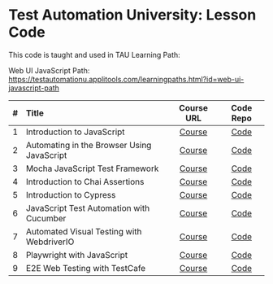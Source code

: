 # Test Automation University: Lesson Code

This code is taught and used in TAU Learning Path: 

Web UI JavaScript Path: https://testautomationu.applitools.com/learningpaths.html?id=web-ui-javascript-path

\# | Title | Course URL | Code Repo
:---:|:---|:---:|:---:
1 | Introduction to JavaScript | [Course][1a] | [Code][1b]
2 | Automating in the Browser Using JavaScript | [Course][2a] | [Code][2b] 
3 | Mocha JavaScript Test Framework | [Course][3a] | [Code][3b] 
4 | Introduction to Chai Assertions | [Course][4a] | [Code][4b]
5 | Introduction to Cypress | [Course][5a] | [Code][5b]
6 | JavaScript Test Automation with Cucumber | [Course][6a] | [Code][6b]
7 | Automated Visual Testing with WebdriverIO | [Course][7a] | [Code][7b]
8 | Playwright with JavaScript | [Course][8a] | [Code][8b]
9 | E2E Web Testing with TestCafe | [Course][9a] | [Code][9b]

[1a]: https://testautomationu.applitools.com/javascript-tutorial/index.html
[1b]: https://github.com/lar-mo/tau-samples/tree/main/intro-to-JS
[2a]: https://testautomationu.applitools.com/automating-in-the-browser-using-javascript/index.html
[2b]: https://github.com/lar-mo/tau-samples/tree/main/Automating-in-the-Browser-Using-JavaScript
[3a]: https://testautomationu.applitools.com/mocha-javascript-tests/index.html
[3b]: https://github.com/lar-mo/tau-samples/tree/main/mocha-js-test-framework
[4a]: https://testautomationu.applitools.com/chai-test-assertions/index.html
[4b]: https://github.com/lar-mo/tau-samples/tree/main/chai-assertions
[5a]: https://testautomationu.applitools.com/cypress-tutorial/index.html
[5b]: https://github.com/lar-mo/tau-samples/tree/main/intro-to-Cypress/todomvc-tests
[6a]: https://testautomationu.applitools.com/cucumber-javascript-tutorial/
[6b]: https://github.com/lar-mo/tau-samples/tree/main/cucumber-with-javascript
[7a]: https://testautomationu.applitools.com/automated-visual-testing-javascript-webdriverio/index.html
[7b]: https://github.com/lar-mo/tau-samples/tree/main/visual-testing-wdio
[8a]: https://testautomationu.applitools.com/js-playwright-tutorial/index.html
[8b]: https://github.com/lar-mo/tau-samples/tree/main/playwright-with-javascript
[9a]: https://testautomationu.applitools.com/testcafe-tutorial/index.html
[9b]: https://github.com/lar-mo/tau-samples/tree/main/e2e-with-testcafe